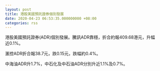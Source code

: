 ```yaml
---
layout: post
title: 港股美國預託證券個別發展
date: 2020-04-23 06:53:35.000000000 +08:00
categories: rss
---
```


港股美國預託證券(ADR)個別發展。騰訊ADR靠穩，折合約報409.68港元，升幅近0.1%。

滙控ADR折合報38.7元，跌0.15元，跌幅約0.4%。

中海油ADR升1.7%，中石化及中石油ADR分別升近1.1%及0.7%。
